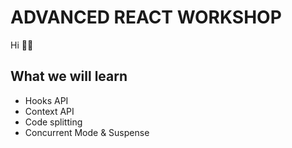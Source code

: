 # ADVANCED REACT WORKSHOP

Hi 👋😎

## What we will learn
- Hooks API
- Context API
- Code splitting
- Concurrent Mode & Suspense
 